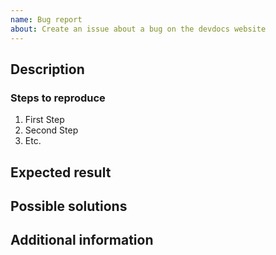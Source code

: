 ```yaml
---
name: Bug report
about: Create an issue about a bug on the devdocs website
---
```


## Description

<!-- (REQUIRED) What is the issue/current behavior? -->

### Steps to reproduce

<!-- (OPTIONAL) What needs to be done to replicate this issue? (provide Gist if needed) -->

1. First Step
2. Second Step
3. Etc.

## Expected result

<!-- (REQUIRED) When this issue is resolved, what is the expected result/behavior? -->

## Possible solutions

<!-- (OPTIONAL) What would a solution for this issue look like? -->

## Additional information

<!-- (OPTIONAL) What other information can you provide about this issue? -->

<!--
Thank you for taking the time to report this issue!
GitHub Issues should only be created for problems/topics related to this project's codebase.

Before submitting this issue, please make sure you are complying with our Code of Conduct:
https://github.com/magento/devdocs/blob/develop/.github/CODE_OF_CONDUCT.md

Issues that do not comply with our Code of Conduct or do not contain enough information may be closed at the maintainers' discretion.

Feel free to remove this section before creating this issue.
-->
